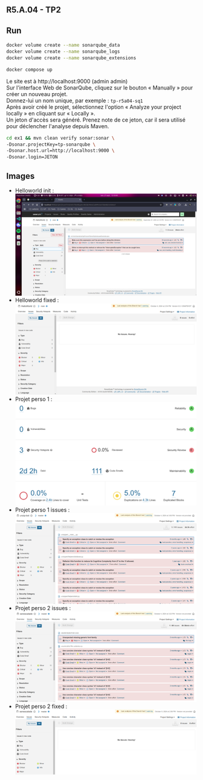 ## R5.A.04 - TP2


## Run
```bash
docker volume create --name sonarqube_data
docker volume create --name sonarqube_logs
docker volume create --name sonarqube_extensions
```

```bash
docker compose up
```

Le site est à http://localhost:9000 (admin admin)  
Sur l'interface Web de SonarQube, cliquez sur le bouton « Manually » pour créer un nouveau projet.  
Donnez-lui un nom unique, par exemple : `tp-r5a04-sq1`  
Après avoir créé le projet, sélectionnez l'option « Analyze your project locally » en cliquant sur « Locally ».  
Un jeton d'accès sera généré. Prenez note de ce jeton, car il sera utilisé pour déclencher l'analyse depuis Maven.

```bash
cd ex1 && mvn clean verify sonar:sonar \
-Dsonar.projectKey=tp-sonarqube \
-Dsonar.host.url=http://localhost:9000 \
-Dsonar.login=JETON
```

## Images
- Helloworld init :
![Helloworld init](images/helloworld_init.png)
- Helloworld fixed :
![Helloworld fixed](images/helloworld_fixed.png)
- Projet perso 1 :
![Projet perso 1](images/projet_perso_1.png)
- Projet perso 1 issues :
![Projet perso 1 issues](images/projet_perso_1_issues.png)
- Projet perso 2 issues :
![Projet perso 2 issues](images/projet_perso_2_issues.png)
- Projet perso 2 fixed :
![Projet perso 2 fixed](images/projet_perso_2_fixed.png)
